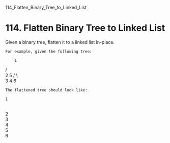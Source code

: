 114_Flatten_Binary_Tree_to_Linked_List
# 114. Flatten Binary Tree to Linked List

Given a binary tree, flatten it to a linked list in-place.

    For example, given the following tree:

        1
   / \
  2   5
 / \   \
3   4   6

    The flattened tree should look like:

    1
 \
  2
   \
    3
     \
      4
       \
        5
         \
          6